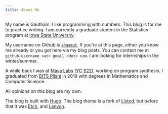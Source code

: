 ```yaml
---
title: About Me
---
```


My name is Gautham. I like programming with numbers.  This blog is for me to
practice writing. I am currently a graduate student in the Statistics program at
[Iowa State University](https://stat.iastate.edu). 

My username on Github is [`ahgamut`](https://github.com/ahgamut). If you're at
this page, either you know me already or you got here via my blog posts. You can
contact me at `github-username <at> gmail <dot> com`. I am looking for
internships in the winter/summer.

A while back I was at [Maya Labs](https://mayalabs.io) ([YC
S22](https://www.ycombinator.com/companies/maya-labs)), working on program
synthesis. I graduated from [BITS
Pilani](https://wwww.bits-pilani.ac.in/pilani) in 2019 with degrees in
Mathematics and Computer Science.

All opinions on this blog are my own.

The blog is built with [Hugo](https://gohugo.io).  The blog theme is a fork of
[Listed](https://github.com/ronv/listed), but before that it was
[Etch](https://github.com/LukasJoswiak/etch), and
[Lanyon](https://github.com/poole/lanyon).

